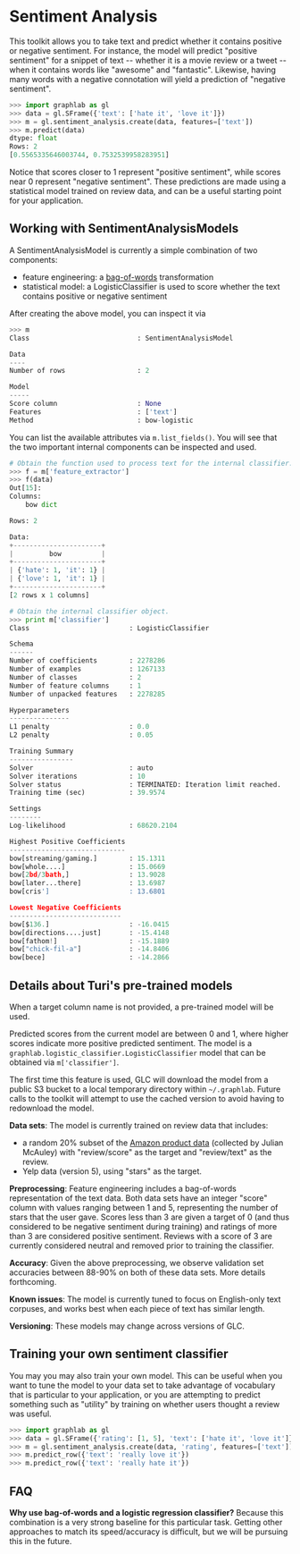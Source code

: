 <script src="../turi/js/recview.js"></script>
# Sentiment Analysis

This toolkit allows you to take text and predict whether it contains positive or negative sentiment. For instance, the model will predict "positive sentiment" for a snippet of text -- whether it is a movie review or a tweet -- when it contains words like "awesome" and "fantastic". Likewise, having many words with a negative connotation will yield a prediction of "negative sentiment".

```python
>>> import graphlab as gl
>>> data = gl.SFrame({'text': ['hate it', 'love it']})
>>> m = gl.sentiment_analysis.create(data, features=['text'])
>>> m.predict(data)
dtype: float
Rows: 2
[0.5565335646003744, 0.7532539958283951]
```

Notice that scores closer to 1 represent "positive sentiment", while scores near 0 represent "negative sentiment". These predictions are made using a statistical model trained on review data, and can be a useful
starting point for your application.

## Working with SentimentAnalysisModels

A SentimentAnalysisModel is currently a simple combination of two components:

- feature engineering:  a <a href="../text/analysis.html">bag-of-words</a> transformation
- statistical model: a LogisticClassifier is used to score whether the text contains positive or negative sentiment

After creating the above model, you can inspect it via

```python
>>> m
Class                           : SentimentAnalysisModel

Data
----
Number of rows                  : 2

Model
-----
Score column                    : None
Features                        : ['text']
Method                          : bow-logistic
```

You can list the available attributes via `m.list_fields()`. You will see that the two important internal components can be inspected and used.

```python
# Obtain the function used to process text for the internal classifier.
>>> f = m['feature_extractor']
>>> f(data)
Out[15]:
Columns:
	bow	dict

Rows: 2

Data:
+----------------------+
|         bow          |
+----------------------+
| {'hate': 1, 'it': 1} |
| {'love': 1, 'it': 1} |
+----------------------+
[2 rows x 1 columns]

# Obtain the internal classifier object.
>>> print m['classifier']
Class                         : LogisticClassifier

Schema
------
Number of coefficients        : 2278286
Number of examples            : 1267133
Number of classes             : 2
Number of feature columns     : 1
Number of unpacked features   : 2278285

Hyperparameters
---------------
L1 penalty                    : 0.0
L2 penalty                    : 0.05

Training Summary
----------------
Solver                        : auto
Solver iterations             : 10
Solver status                 : TERMINATED: Iteration limit reached.
Training time (sec)           : 39.9574

Settings
--------
Log-likelihood                : 68620.2104

Highest Positive Coefficients
-----------------------------
bow[streaming/gaming.]        : 15.1311
bow[whole....]                : 15.0669
bow[2bd/3bath,]               : 13.9028
bow[later...there]            : 13.6987
bow[cris']                    : 13.6801

Lowest Negative Coefficients
----------------------------
bow[$136.]                    : -16.0415
bow[directions....just]       : -15.4148
bow[fathom!]                  : -15.1889
bow["chick-fil-a"]            : -14.8406
bow[bece]                     : -14.2866
```

## Details about Turi's pre-trained models

When a target column name is not provided, a pre-trained model will be used.

Predicted scores from the current model are between 0 and 1, where
higher scores indicate more positive predicted sentiment. The model is
a `graphlab.logistic_classifier.LogisticClassifier` model that can be obtained via `m['classifier']`.

The first time this feature is used, GLC will download the model from a public S3 bucket to a local temporary directory within `~/.graphlab`. Future calls to the toolkit will attempt to use the cached version to avoid having to redownload the model.

**Data sets**: The model is currently trained on review data that includes:
- a random 20% subset of the <a href="http://jmcauley.ucsd.edu/data/amazon/">Amazon product data</a> (collected by Julian McAuley) with "review/score" as the target and "review/text" as the review.
- Yelp data (version 5), using "stars" as the target.

**Preprocessing**: Feature engineering includes a bag-of-words representation of
the text data. Both data sets have an integer "score" column with values ranging between 1 and 5, representing the number of stars that the user gave. Scores less than 3 are given a target of 0 (and thus considered to be negative sentiment during training) and
ratings of more than 3 are considered positive sentiment. Reviews with a score of 3 are currently considered neutral and removed prior to training the classifier.

**Accuracy**: Given the above preprocessing, we observe validation set accuracies between 88-90% on both of these data sets. More details forthcoming.

**Known issues**: The model is currently tuned to focus on English-only text corpuses, and works best when each piece of text has similar length.

**Versioning**: These models may change across versions of GLC.

## Training your own sentiment classifier

You may you may also train your own model. This can be useful when you want to tune the model to your  data set to take advantage of vocabulary that is particular to your application, or you are attempting to predict something such as "utility" by training on whether users thought a review was useful.

```python
>>> import graphlab as gl
>>> data = gl.SFrame({'rating': [1, 5], 'text': ['hate it', 'love it']})
>>> m = gl.sentiment_analysis.create(data, 'rating', features=['text'])
>>> m.predict_row({'text': 'really love it'})
>>> m.predict_row({'text': 'really hate it'})
```

## FAQ
**Why use bag-of-words and a logistic regression classifier?**
Because this combination is a very strong baseline for this particular task. Getting other approaches to match its speed/accuracy is difficult, but we will be pursuing this in the future.
